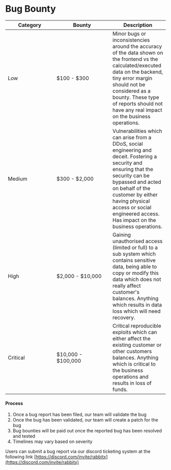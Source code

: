 # Bug Bounty

<table><thead><tr><th width="137">Category</th><th width="160">Bounty</th><th>Description</th></tr></thead><tbody><tr><td>Low</td><td>$100 - $300</td><td>Minor bugs or inconsistencies around the accuracy of the data shown on the frontend vs the calculated/executed data on the backend, tiny error margin should not be considered as a bounty. These type of reports should not have any real impact on the business operations.</td></tr><tr><td>Medium</td><td>$300 - $2,000</td><td>Vulnerabilities which can arise from a DDoS, social engineering and deceit. Fostering a security and ensuring that the security can be bypassed and acted on behalf of the customer by either having physical access or social engineered access. Has impact on the business operations.</td></tr><tr><td>High</td><td>$2,000 - $10,000</td><td>Gaining unauthorised access (limited or full) to a sub system which contains sensitive data, being able to copy or modify this data which does not really affect customer's balances. Anything which results in data loss which will need recovery.</td></tr><tr><td>Critical</td><td>$10,000 - $100,000</td><td>Critical reproducible exploits which can either affect the existing customer or other customers balances. Anything which is critical to the business operations and results in loss of funds.</td></tr></tbody></table>

#### Process

1. Once a bug report has been filed, our team will validate the bug
2. Once the bug has been validated, our team will create a patch for the bug
3. Bug bounties will be paid out once the reported bug has been resolved and tested
4. Timelines may vary based on severity

Users can submit a bug report via our discord ticketing system at the following link [https://discord.com/invite/rabbitx](https://discord.com/invite/rabbitx)
